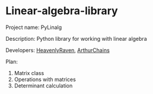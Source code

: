 # Linear-algebra-library

Project name: PyLinalg

Description: Python library for working with linear algebra

Developers: [HeavenlyRaven](https://github.com/HeavenlyRaven), [ArthurChains](https://github.com/ArthurChains)

Plan: 

1) Matrix class
2) Operations with matrices
3) Determinant calculation 
